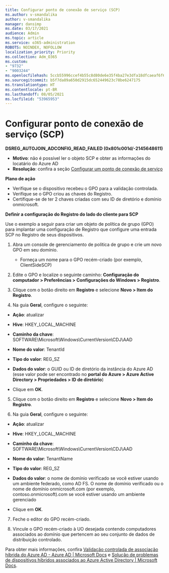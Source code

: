 ```yaml
---
title: Configurar ponto de conexão de serviço (SCP)
ms.author: v-smandalika
author: v-smandalika
manager: dansimp
ms.date: 03/17/2021
audience: Admin
ms.topic: article
ms.service: o365-administration
ROBOTS: NOINDEX, NOFOLLOW
localization_priority: Priority
ms.collection: Adm_O365
ms.custom:
- "9732"
- "9003244"
ms.openlocfilehash: 5ccb55996ccef4b55c8d80de6e35f4ba27e3dfa18dfcaeaf6f6ad1c54b6bb376
ms.sourcegitcommit: b5f7da89a650d2915dc652449623c78be6247175
ms.translationtype: HT
ms.contentlocale: pt-BR
ms.lasthandoff: 08/05/2021
ms.locfileid: "53965953"
---
```

# <a name="configure-service-connection-point-scp"></a>Configurar ponto de conexão de serviço (SCP)

**DSREG_AUTOJOIN_ADCONFIG_READ_FAILED (0x801c001d/-2145648611)**

- **Motivo**: não é possível ler o objeto SCP e obter as informações do locatário do Azure AD
- **Resolução**: confira a seção [Configurar um ponto de conexão de serviço](https://docs.microsoft.com/azure/active-directory/devices/hybrid-azuread-join-federated-domains#configure-hybrid-azure-ad-join)


**Plano de ação**

- Verifique se o dispositivo recebeu o GPO para a validação controlada.
- Verifique se o GPO criou as chaves do Registro.
- Certifique-se de ter 2 chaves criadas com seu ID de diretório e domínio onmicrosoft.

**Definir a configuração do Registro do lado do cliente para SCP**

Use o exemplo a seguir para criar um objeto de política de grupo (GPO) para implantar uma configuração de Registro que configure uma entrada SCP no Registro de seus dispositivos.

1. Abra um console de gerenciamento de política de grupo e crie um novo GPO em seu domínio.
     - Forneça um nome para o GPO recém-criado (por exemplo, ClientSideSCP)

2. Edite o GPO e localize o seguinte caminho: **Configuração do computador > Preferências > Configurações do Windows > Registro**.

3. Clique com o botão direito em **Registro** e selecione **Novo > Item do Registro**.

4. Na guia **Geral**, configure o seguinte:
  
- **Ação**: atualizar
    
- **Hive**: HKEY_LOCAL_MACHINE
    
- **Caminho da chave**: SOFTWARE\Microsoft\Windows\CurrentVersion\CDJ\AAD
    
- **Nome do valor**: TenantId
    
- **Tipo do valor**: REG_SZ
    
- **Dados do valor**: o GUID ou ID de diretório da instância do Azure AD (esse valor pode ser encontrado no **portal do Azure > Azure Active Directory > Propriedades > ID de diretório**)
 
- Clique em **OK**.
 
5. Clique com o botão direito em **Registro** e selecione **Novo > Item do Registro**.

6. Na guia **Geral**, configure o seguinte:
  
- **Ação**: atualizar
    
- **Hive**: HKEY_LOCAL_MACHINE
    
- **Caminho da chave**: SOFTWARE\Microsoft\Windows\CurrentVersion\CDJ\AAD
    
- **Nome do valor**: TenantName
    
- **Tipo do valor**: REG_SZ
    
- **Dados do valor**: o nome de domínio verificado se você estiver usando um ambiente federado, como AD FS. O nome de domínio verificado ou o nome de domínio onmicrosoft.com (por exemplo, contoso.onmicrosoft).com se você estiver usando um ambiente gerenciado

- Clique em **OK**.

7. Feche o editor do GPO recém-criado.

8. Vincule o GPO recém-criado à UO desejada contendo computadores associados ao domínio que pertencem ao seu conjunto de dados de distribuição controlado.

Para obter mais informações, confira [Validação controlada de associação híbrida do Azure AD - Azure AD | Microsoft Docs](https://docs.microsoft.com/azure/active-directory/devices/hybrid-azuread-join-control) e [Solução de problemas de dispositivos híbridos associados ao Azure Active Directory | Microsoft Docs](https://docs.microsoft.com/azure/active-directory/devices/troubleshoot-hybrid-join-windows-current).









